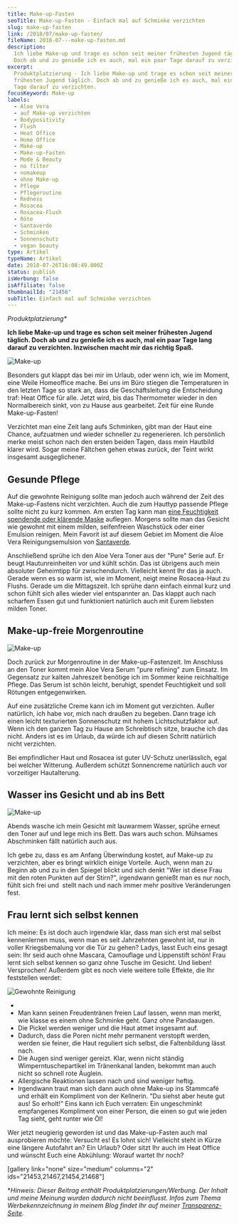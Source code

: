 ```yaml
---
title: Make-up-Fasten
seoTitle: Make-up-Fasten - Einfach mal auf Schminke verzichten
slug: make-up-fasten
link: /2018/07/make-up-fasten/
fileName: 2018-07---make-up-fasten.md
description:
  Ich liebe Make-up und trage es schon seit meiner frühesten Jugend täglich.
  Doch ab und zu genieße ich es auch, mal ein paar Tage darauf zu verzichten.
excerpt:
  Produktplatzierung - Ich liebe Make-up und trage es schon seit meiner
  frühesten Jugend täglich. Doch ab und zu genieße ich es auch, mal ein paar
  Tage darauf zu verzichten.
focusKeyword: Make-up
labels:
  - Aloe Vera
  - auf Make-up verzichten
  - Bodypositivity
  - Flush
  - Heat Office
  - Home Office
  - Make-up
  - Make-up-Fasten
  - Mode & Beauty
  - no filter
  - nomakeup
  - ohne Make-up
  - Pflege
  - Pflegeroutine
  - Redness
  - Rosacea
  - Rosacea-Flush
  - Röte
  - Santaverde
  - Schminken
  - Sonnenschutz
  - vegan beauty
type: Artikel
typeName: Artikel
date: 2018-07-26T16:08:49.000Z
status: publish
isWerbung: false
isAffiliate: false
thumbnailId: "21456"
subTitle: Einfach mal auf Schminke verzichten
---
```


<em>Produktplatzierung\*</em>

<strong>Ich liebe Make-up und trage es schon seit meiner frühesten Jugend
täglich. Doch ab und zu genieße ich es auch, mal ein paar Tage lang darauf zu
verzichten. Inzwischen macht mir das richtig Spaß.</strong>

![Make-up](http://cardamonchai.com/wp-content/uploads/2018/07/17-09-08__335-400x600.jpg "Ungeschminkt auf Fototour")

Besonders gut klappt das bei mir im Urlaub, oder wenn ich, wie im Moment, eine
Weile Homeoffice mache. Bei uns im Büro stiegen die Temperaturen in den letzten
Tage so stark an, dass die Geschäftsleitung die Entscheidung traf: Heat Office
für alle. Jetzt wird, bis das Thermometer wieder in den Normalbereich sinkt, von
zu Hause aus gearbeitet. Zeit für eine Runde Make-up-Fasten!

Verzichtet man eine Zeit lang aufs Schminken, gibt man der Haut eine Chance,
aufzuatmen und wieder schneller zu regenerieren. Ich persönlich merke meist
schon nach den ersten beiden Tagen, dass mein Hautbild klarer wird. Sogar meine
Fältchen gehen etwas zurück, der Teint wirkt insgesamt ausgeglichener.

## Gesunde Pflege

Auf die gewohnte Reinigung sollte man jedoch auch während der Zeit des
Make-up-Fastens nicht verzichten. Auch die zum Hauttyp passende Pflege sollte
nicht zu kurz kommen. Am ersten Tag kann man
<a href="http://cardamonchai.com/2018/05/hej-organic-kosmetik-im-test/">eine
Feuchtigkeit spendende oder klärende Maske</a> auflegen. Morgens sollte man das
Gesicht wie gewohnt mit einem milden, seifenfreien Waschstück oder einer
Emulsion reinigen. Mein Favorit ist auf diesem Gebiet im Moment die Aloe Vera
Reinigungsemulsion von
<a href="http://cardamonchai.com/2018/01/santaverde/">Santaverde</a>.

Anschließend sprühe ich den Aloe Vera Toner aus der "Pure" Serie auf. Er beugt
Hautunreinheiten vor und kühlt schön. Das ist übrigens auch mein absoluter
Geheimtipp für zwischendurch. Vielleicht kennt Ihr das ja auch. Gerade wenn es
so warm ist, wie im Moment, neigt meine Rosacea-Haut zu Flushs. Gerade um die
Mittagszeit. Ich sprühe dann einfach einmal kurz und schon fühlt sich alles
wieder viel entspannter an. Das klappt auch nach scharfem Essen gut und
funktioniert natürlich auch mit Eurem liebsten milden Toner.

## Make-up-freie Morgenroutine

![Make-up](http://cardamonchai.com/wp-content/uploads/2018/07/28766720927_7a6f2ae10b_z-400x300.jpg "Morgenroutine")

Doch zurück zur Morgenroutine in der Make-up-Fastenzeit. Im Anschluss an den
Toner kommt mein Aloe Vera Serum "pure refining" zum Einsatz. Im Gegensatz zur
kalten Jahreszeit benötige ich im Sommer keine reichhaltige Pflege. Das Serum
ist schön leicht, beruhigt, spendet Feuchtigkeit und soll Rötungen
entgegenwirken.

Auf eine zusätzliche Creme kann ich im Moment gut verzichten. Außer natürlich,
ich habe vor, mich nach draußen zu begeben. Dann trage ich einen leicht
texturierten Sonnenschutz mit hohem Lichtschutzfaktor auf. Wenn ich den ganzen
Tag zu Hause am Schreibtisch sitze, brauche ich das nicht. Anders ist es im
Urlaub, da würde ich auf diesen Schritt natürlich nicht verzichten.

Bei empfindlicher Haut und Rosacea ist guter UV-Schutz unerlässlich, egal bei
welcher Witterung. Außerdem schützt Sonnencreme natürlich auch vor vorzeitiger
Hautalterung.

## Wasser ins Gesicht und ab ins Bett

![Make-up](http://cardamonchai.com/wp-content/uploads/2018/07/27262648097_415a4fbb14_z-400x500.jpg "Ungeschminkt Katzen kraulen")

Abends wasche ich mein Gesicht mit lauwarmem Wasser, sprühe erneut den Toner auf
und lege mich ins Bett. Das wars auch schon. Mühsames Abschminken fällt
natürlich auch aus.

Ich gebe zu, dass es am Anfang Überwindung kostet, auf Make-up zu verzichten,
aber es bringt wirklich einige Vorteile. Auch, wenn man zu Beginn ab und zu in
den Spiegel blickt und sich denkt "Wer ist diese Frau mit den roten Punkten auf
der Stirn?", irgendwann genießt man es nur noch, fühlt sich frei und  stellt
nach und nach immer mehr positive Veränderungen fest.

## Frau lernt sich selbst kennen

Ich meine: Es ist doch auch irgendwie klar, dass man sich erst mal selbst
kennenlernen muss, wenn man es seit Jahrzehnten gewohnt ist, nur in voller
Kriegsbemalung vor die Tür zu gehen? Ladys, lasst Euch eins gesagt sein: Ihr
seid auch ohne Mascara, Camouflage und Lippenstift schön! Frau lernt sich selbst
kennen so ganz ohne Tusche im Gesicht. Und lieben! Versprochen! Außerdem gibt es
noch viele weitere tolle Effekte, die Ihr feststellen werdet:

![Gewohnte Reinigung](http://cardamonchai.com/wp-content/uploads/2018/07/42751807875_847d66c8d1_z-400x533.jpg)

<ul>
    <li>
    <li>Man kann seinen Freudentränen freien Lauf lassen, wenn man merkt, wie klasse es einem ohne Schminke geht. Ganz ohne Pandaaugen.</li>
    <li>Die Pickel werden weniger und die Haut atmet insgesamt auf.</li>
    <li>Dadurch, dass die Poren nicht mehr permanent verstopft werden, werden sie feiner, die Haut reguliert sich selbst, die Faltenbildung lässt nach.</li>
    <li>Die Augen sind weniger gereizt. Klar, wenn nicht ständig Wimperntuschepartikel im Tränenkanal landen, bekommt man auch nicht so schnell rote Äuglein.</li>
    <li>Allergische Reaktionen lassen nach und sind weniger heftig.</li>
    <li>Irgendwann traut man sich dann auch ohne Make-up ins Stammcafé und erhält ein Kompliment von der Kellnerin. "Du siehst aber heute gut aus! So erholt!" Eins kann ich Euch verraten: Ein ungeschminkt empfangenes Kompliment von einer Person, die einen so gut wie jeden Tag sieht, geht runter wie Öl!</li>
</ul>

Wer jetzt neugierig geworden ist und das Make-up-Fasten auch mal ausprobieren
möchte: Versucht es! Es lohnt sich! Vielleicht steht in Kürze eine längere
Autofahrt an? Ein Urlaub? Oder sitzt Ihr auch im Heat Office und wünscht Euch
eine Abkühlung: Worauf wartet Ihr noch?

[gallery link="none" size="medium" columns="2" ids="21453,21467,21454,21468"]

\*<em>Hinweis: Dieser Beitrag enthält Produktplatzierungen/Werbung. Der Inhalt
und meine Meinung wurden dadurch nicht beeinflusst. Infos zum Thema
Werbekennzeichnung in meinem Blog findet Ihr auf meiner
<a href="https://cardamonchai.com/werbung/">Transparenz-Seite</a>.</em>
